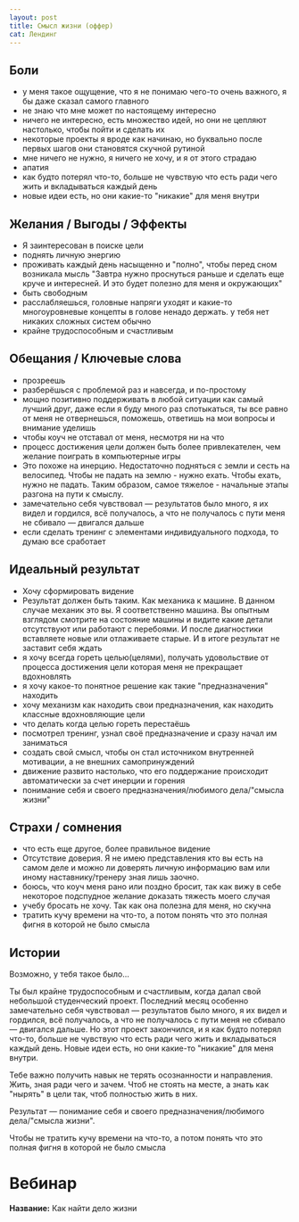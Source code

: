 ```yaml
---
layout: post
title: Смысл жизни (оффер)
cat: Лендинг
---
```


## Боли

- у меня такое ощущение, что я не понимаю чего-то очень важного, я бы даже сказал самого главного
- не знаю что мне может по настоящему интересно
- ничего не интересно, есть множество идей, но они не цепляют настолько, чтобы пойти и сделать их
- некоторые проекты я вроде как начинаю, но буквально после первых шагов они становятся скучной рутиной
- мне ничего не нужно, я ничего не хочу, и я от этого страдаю
- апатия
- как будто потерял что-то, больше не чувствую что есть ради чего жить и вкладываться каждый день
- новые идеи есть, но они какие-то "никакие" для меня внутри

## Желания / Выгоды / Эффекты

- Я заинтересован в поиске цели
- поднять личную энергию
- проживать каждый день насыщенно и "полно", чтобы перед сном возникала мысль "Завтра нужно проснуться раньше и сделать еще круче и интересней. И это будет полезно для меня и окружающих"
- быть свободным
- расслабляешься, головные напряги уходят и какие-то многоуровневые концепты в голове ненадо держать. у тебя нет никаких сложных систем обычно
- крайне трудоспособным и счастливым

## Обещания / Ключевые слова

- прозреешь
- разберёшься с проблемой раз и навсегда, и по-простому
- мощно позитивно поддерживать в любой ситуации как самый лучший друг, даже если я буду много раз спотыкаться, ты все равно от меня не отвернешься, поможешь, ответишь на мои вопросы и внимание уделишь
- чтобы коуч не отставал от меня, несмотря ни на что
- процесс достижения цели должен быть более привлекателен, чем желание поиграть в компьютерные игры
- Это похоже на инерцию. Недостаточно подняться с земли и сесть на велосипед. Чтобы не падать на землю - нужно ехать. Чтобы ехать, нужно не падать. Таким образом, самое тяжелое - начальные этапы разгона на пути к смыслу.
- замечательно себя чувствовал — результатов было много, я их видел и гордился, всё получалось, а что не получалось с пути меня не сбивало — двигался дальше
- если сделать тренинг с элементами индивидуального подхода, то думаю все сработает

## Идеальный результат

- Хочу сформировать видение
- Результат должен быть таким. Как механика к машине. В данном случае механик это вы. Я соответственно машина. Вы опытным взглядом смотрите на состояние машины и видите какие детали отсутствуют или работают с перебоями. И после диагностики вставляете новые или отлаживаете старые. И в итоге результат не заставит себя ждать
- я хочу всегда гореть целью(целями), получать удовольствие от процесса достижения цели которая меня не прекращает вдохновлять
- я хочу какое-то понятное решение как такие "предназначения" находить
- хочу механизм как находить свои предназначения, как находить классные вдохновляющие цели
- что делать когда целью гореть перестаёшь
- посмотрел тренинг, узнал своё предназначение и сразу начал им заниматься
- создать свой смысл, чтобы он стал источником внутренней мотивации, а не внешних самопринуждений
- движение развито настолько, что его поддержание происходит автоматически за счет инерции и горения
- понимание себя и своего предназначения/любимого дела/"смысла жизни"

## Страхи / сомнения

- что есть еще другое, более правильное видение
- Отсутствие доверия. Я не имею представления кто вы есть на самом деле и можно ли доверять личную информацию вам или иному наставнику/тренеру зная лишь заочно.
- боюсь, что коуч меня рано или поздно бросит, так как вижу в себе некоторое подспудное желание доказать тяжесть моего случая
- учебу бросать не хочу. Так как она полезна для меня, но скучна
- тратить кучу времени на что-то, а потом понять что это полная фигня в которой не было смысла

## Истории

Возможно, у тебя такое было...

Ты был крайне трудоспособным и счастливым, когда далал свой небольшой студенческий проект. Последний месяц особенно замечательно себя чувствовал — результатов было много, я их видел и гордился, всё получалось, а что не получалось с пути меня не сбивало — двигался дальше. Но этот проект закончился, и я как будто потерял что-то, больше не чувствую что есть ради чего жить и вкладываться каждый день. Новые идеи есть, но они какие-то "никакие" для меня внутри.

Тебе важно получить навык не терять осознанности и направления. Жить, зная ради чего и зачем. Чтоб не стоять на месте, а знать как "нырять" в цели так, чтоб полностью жить в них.

Результат — понимание себя и своего предназначения/любимого дела/"смысла жизни". 

Чтобы не тратить кучу времени на что-то, а потом понять что это полная фигня в которой не было смысла

# Вебинар

**Название:** Как найти дело жизни

